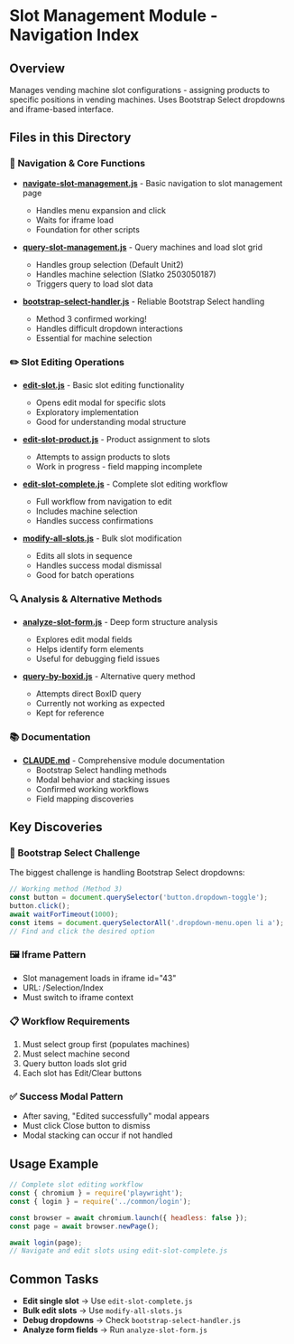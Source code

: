 # Slot Management Module - Navigation Index

## Overview
Manages vending machine slot configurations - assigning products to specific positions in vending machines. Uses Bootstrap Select dropdowns and iframe-based interface.

## Files in this Directory

### 🧭 Navigation & Core Functions
- **[navigate-slot-management.js](navigate-slot-management.js)** - Basic navigation to slot management page
  - Handles menu expansion and click
  - Waits for iframe load
  - Foundation for other scripts

- **[query-slot-management.js](query-slot-management.js)** - Query machines and load slot grid
  - Handles group selection (Default Unit2)
  - Handles machine selection (Slatko 2503050187)
  - Triggers query to load slot data

- **[bootstrap-select-handler.js](bootstrap-select-handler.js)** - Reliable Bootstrap Select handling
  - Method 3 confirmed working!
  - Handles difficult dropdown interactions
  - Essential for machine selection

### ✏️ Slot Editing Operations
- **[edit-slot.js](edit-slot.js)** - Basic slot editing functionality
  - Opens edit modal for specific slots
  - Exploratory implementation
  - Good for understanding modal structure

- **[edit-slot-product.js](edit-slot-product.js)** - Product assignment to slots
  - Attempts to assign products to slots
  - Work in progress - field mapping incomplete

- **[edit-slot-complete.js](edit-slot-complete.js)** - Complete slot editing workflow
  - Full workflow from navigation to edit
  - Includes machine selection
  - Handles success confirmations

- **[modify-all-slots.js](modify-all-slots.js)** - Bulk slot modification
  - Edits all slots in sequence
  - Handles success modal dismissal
  - Good for batch operations

### 🔍 Analysis & Alternative Methods
- **[analyze-slot-form.js](analyze-slot-form.js)** - Deep form structure analysis
  - Explores edit modal fields
  - Helps identify form elements
  - Useful for debugging field issues

- **[query-by-boxid.js](query-by-boxid.js)** - Alternative query method
  - Attempts direct BoxID query
  - Currently not working as expected
  - Kept for reference

### 📚 Documentation
- **[CLAUDE.md](CLAUDE.md)** - Comprehensive module documentation
  - Bootstrap Select handling methods
  - Modal behavior and stacking issues
  - Confirmed working workflows
  - Field mapping discoveries

## Key Discoveries

### 🎯 Bootstrap Select Challenge
The biggest challenge is handling Bootstrap Select dropdowns:
```javascript
// Working method (Method 3)
const button = document.querySelector('button.dropdown-toggle');
button.click();
await waitForTimeout(1000);
const items = document.querySelectorAll('.dropdown-menu.open li a');
// Find and click the desired option
```

### 🖼️ Iframe Pattern
- Slot management loads in iframe id="43"
- URL: /Selection/Index
- Must switch to iframe context

### 📋 Workflow Requirements
1. Must select group first (populates machines)
2. Must select machine second
3. Query button loads slot grid
4. Each slot has Edit/Clear buttons

### ✅ Success Modal Pattern
- After saving, "Edited successfully" modal appears
- Must click Close button to dismiss
- Modal stacking can occur if not handled

## Usage Example

```javascript
// Complete slot editing workflow
const { chromium } = require('playwright');
const { login } = require('../common/login');

const browser = await chromium.launch({ headless: false });
const page = await browser.newPage();

await login(page);
// Navigate and edit slots using edit-slot-complete.js
```

## Common Tasks

- **Edit single slot** → Use `edit-slot-complete.js`
- **Bulk edit slots** → Use `modify-all-slots.js`
- **Debug dropdowns** → Check `bootstrap-select-handler.js`
- **Analyze form fields** → Run `analyze-slot-form.js`